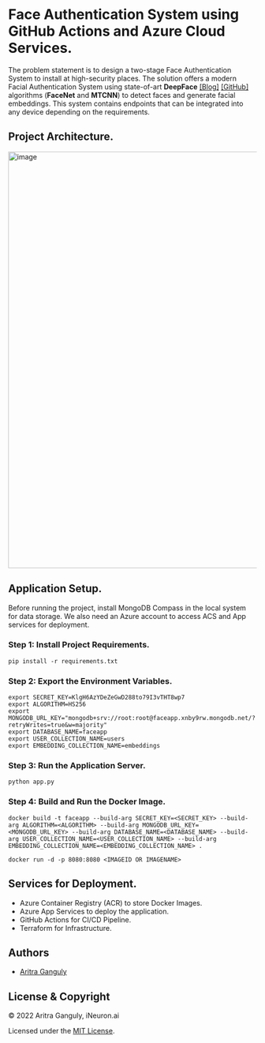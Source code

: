 # Face Authentication System using GitHub Actions and Azure Cloud Services.

The problem statement is to design a two-stage Face Authentication System to install at high-security places. The solution offers a modern Facial Authentication System using state-of-art **DeepFace** [[Blog]](https://viso.ai/computer-vision/deepface/) [[GitHub]](https://github.com/serengil/deepface) algorithms (**FaceNet** and **MTCNN**) to detect faces and generate facial embeddings. This system contains endpoints that can be integrated into any device depending on the requirements.

## Project Architecture.
<img width="844" alt="image" src="https://user-images.githubusercontent.com/57321948/195135349-9888d9ea-af5d-4ee2-8aa4-1e57342add05.png">

## Application Setup.
Before running the project, install MongoDB Compass in the local system for data storage. We also need an Azure account to access ACS and App services for deployment.

### Step 1: Install Project Requirements.
```
pip install -r requirements.txt
```

### Step 2: Export the Environment Variables.
```
export SECRET_KEY=KlgH6AzYDeZeGwD288to79I3vTHT8wp7
export ALGORITHM=HS256
export MONGODB_URL_KEY="mongodb+srv://root:root@faceapp.xnby9rw.mongodb.net/?retryWrites=true&w=majority"
export DATABASE_NAME=faceapp
export USER_COLLECTION_NAME=users
export EMBEDDING_COLLECTION_NAME=embeddings
```

### Step 3: Run the Application Server.
```
python app.py
```

### Step 4: Build and Run the Docker Image.
```
docker build -t faceapp --build-arg SECRET_KEY=<SECRET_KEY> --build-arg ALGORITHM=<ALGORITHM> --build-arg MONGODB_URL_KEY=<MONGODB_URL_KEY> --build-arg DATABASE_NAME=<DATABASE_NAME> --build-arg USER_COLLECTION_NAME=<USER_COLLECTION_NAME> --build-arg EMBEDDING_COLLECTION_NAME=<EMBEDDING_COLLECTION_NAME> .

docker run -d -p 8080:8080 <IMAGEID OR IMAGENAME>
```

## Services for Deployment.
- Azure Container Registry (ACR) to store Docker Images.
- Azure App Services to deploy the application.
- GitHub Actions for CI/CD Pipeline.
- Terraform for Infrastructure.

## Authors

- [Aritra Ganguly](https://in.linkedin.com/in/gangulyaritra)

## License & Copyright

© 2022 Aritra Ganguly, iNeuron.ai

Licensed under the [MIT License](LICENSE).